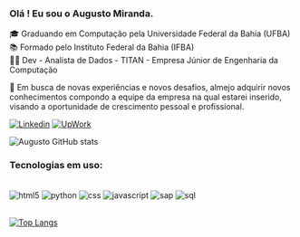 ### Olá ! Eu sou o Augusto Miranda.

🎓 Graduando em Computação pela Universidade Federal da Bahia (UFBA)<br/>
📚 Formado pelo Instituto Federal da Bahia (IFBA)<br/>
🧑‍💻 Dev - Analista de Dados - TITAN - Empresa Júnior de Engenharia da Computação<br/>

🚀 Em busca de novas experiências e novos desafios, almejo adquirir novos conhecimentos compondo a equipe da empresa na qual estarei inserido, visando a oportunidade de crescimento pessoal e profissional.

[![Linkedin](https://img.shields.io/badge/LinkedIn-0077B5?style=for-the-badge&logo=linkedin&logoColor=white)](https://www.linkedin.com/in/augusto-miranda-4732a316a/)
[![UpWork](https://img.shields.io/badge/UpWork-6FDA44?style=for-the-badge&logo=Upwork&logoColor=white)](https://www.upwork.com/workwith/augustom)


![Augusto GitHub stats](https://github-readme-stats.vercel.app/api?username=AugustoMir4nda&show_icons=true&theme=highcontrast)

### Tecnologias em uso:

<div style="display: inline_block"><br/>
    <img align="center" alt="html5" src="https://img.shields.io/badge/HTML-239120?style=for-the-badge&logo=html5&logoColor=white"/>
    <img align="center" alt="python" src="https://img.shields.io/badge/Python-3776AB?style=for-the-badge&logo=python&logoColor=white"/>
    <img align="center" alt="css" src="https://img.shields.io/badge/CSS-239120?&style=for-the-badge&logo=css3&logoColor=white"/>
    <img align="center" alt="javascript" src="https://img.shields.io/badge/JavaScript-F7DF1E?style=for-the-badge&logo=javascript&logoColor=black"/>
    <img align ="center" alt = "sap" src = "https://img.shields.io/badge/SAP-0FAAFF?style=for-the-badge&logo=sap&logoColor=white"/>
    <img align="center" alt = "sql" src="https://img.shields.io/badge/MySQL-00000F?style=for-the-badge&logo=mysql&logoColor=white"/>
</div><br/>

[![Top Langs](https://github-readme-stats.vercel.app/api/top-langs/?username=AugustoMir4nda&layout=compact)](https://github.com/AugustoMir4nda/github-readme-stats)
